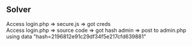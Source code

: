 ## Solver
Access login.php => secure.js => got creds </br>
Access login.php => source code => got hash admin => post to admin.php using data "hash=2196812e91c29df34f5e217cfd639881"